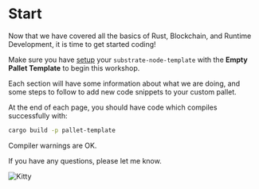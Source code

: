 # Start

Now that we have covered all the basics of Rust, Blockchain, and Runtime Development, it is time to get started coding!

Make sure you have [setup](setup.md) your `substrate-node-template` with the **Empty Pallet Template** to begin this workshop.

Each section will have some information about what we are doing, and some steps to follow to add new code snippets to your custom pallet.

At the end of each page, you should have code which compiles successfully with:

```bash
cargo build -p pallet-template
```

Compiler warnings are OK.

If you have any questions, please let me know.


<!-- slide:break -->

![Kitty](../assets/runtime-and-frame.png)
